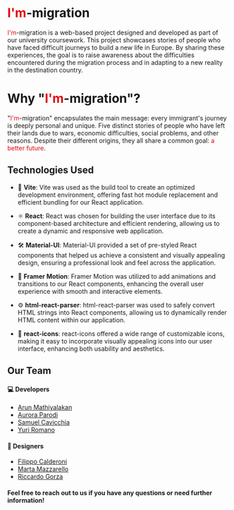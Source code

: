 <style>
  r { color: hsla(357.29, 92.248%, 45.935%); }
</style>

# <r>I'm</r>-migration

<r>I'm</r>-migration is a web-based project designed and developed as part of our university coursework. This project showcases stories of people who have faced difficult journeys to build a new life in Europe. By sharing these experiences, the goal is to raise awareness about the difficulties encountered during the migration process and in adapting to a new reality in the destination country.

# Why "<r>I'm</r>-migration"?
"<r>I'm</r>-migration" encapsulates the main message: every immigrant's journey is deeply personal and unique. Five distinct stories of people who have left their lands due to wars, economic difficulties, social problems, and other reasons. Despite their different origins, they all share a common goal: <r>a better future</r>.

## Technologies Used

- 🚀 **Vite**: Vite was used as the build tool to create an optimized development environment, offering fast hot module replacement and efficient bundling for our React application.

- ⚛️ **React**: React was chosen for building the user interface due to its component-based architecture and efficient rendering, allowing us to create a dynamic and responsive web application.

- 🛠️ **Material-UI**: Material-UI provided a set of pre-styled React components that helped us achieve a consistent and visually appealing design, ensuring a professional look and feel across the application.

- 💫 **Framer Motion**: Framer Motion was utilized to add animations and transitions to our React components, enhancing the overall user experience with smooth and interactive elements.

- ⚙️ **html-react-parser**: html-react-parser was used to safely convert HTML strings into React components, allowing us to dynamically render HTML content within our application.

- 🌟 **react-icons**: react-icons offered a wide range of customizable icons, making it easy to incorporate visually appealing icons into our user interface, enhancing both usability and aesthetics.

## Our Team
#### 💻 Developers
  - [Arun Mathiyalakan](https://www.instagram.com/arun99.dev/')
  - [Aurora Parodi](https://www.instagram.com/aurora_rowe__/')
  - [Samuel Cavicchia](https://www.instagram.com/samu1538/')
  - [Yuri Romano](https://www.instagram.com/yuri.rmn/')
#### 🎨 Designers
  - [Filippo Calderoni](https://www.instagram.com/filippo.calderoni/')
  - [Marta Mazzarello](https://www.instagram.com/martamazzarello/')
  - [Riccardo Gorza](https://www.instagram.com/richigorza/')

#### Feel free to reach out to us if you have any questions or need further information!

